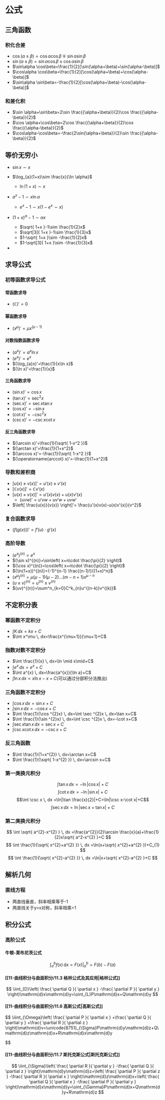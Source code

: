 # 公式

## 三角函数

### 积化合差

- $\cos(\alpha\pm\beta)=\cos\alpha \cos\beta\mp\sin\alpha \sin\beta$
- $\sin(\alpha \pm\beta)=\sin\alpha \cos\beta \pm \cos\alpha \sin\beta$
- $\sin\alpha \cos\beta=\frac{1}{2}[\sin(\alpha+\beta)+\sin(\alpha-\beta)]$
- $\cos\alpha \cos\beta=\frac{1}{2}[\cos(\alpha+\beta)+\cos(\alpha-\beta)]$
- $\sin\alpha \sin\beta=-\frac{1}{2}[\cos(\alpha+\beta)-\cos(\alpha-\beta)]$

### 和差化积

- $\sin \alpha+\sin\beta=2\sin \frac{{\alpha+\beta}}{2}\cos \frac{{\alpha-\beta}}{2}$
- $\cos \alpha+\cos\beta=2\cos \frac{{\alpha+\beta}}{2}\cos \frac{{\alpha-\beta}}{2}$
- $\cos\alpha-\cos\beta=-\frac{2\sin{\alpha+\beta}}{2}\sin \frac{{\alpha-\beta}}{2}$

## 等价无穷小

- $\sin x\sim x$

- $\log_{a}(1+x)\sim \frac{x}{\ln \alpha}$
  - $\ln(1+x)\sim x$
- $a^x-1\sim x\ln \alpha$
  - $e^x-1\sim x(1-e^x\sim x)$
- $(1+x)^\alpha-1\sim\alpha x$
  - $\sqrt{ 1+x }-1\sim \frac{1}{2}x$
  - $\sqrt[3]{ 1+x }-1\sim \frac{1}{3}x$
  - $1-\sqrt{ 1+x }\sim -\frac{1}{2}x$
  - $1-\sqrt[3]{ 1+x }\sim -\frac{1}{3}x$
-

## 求导公式

### 初等函数求导公式

#### 常函数求导

- $(\mathbb{C})'=0$

#### 幂函数求导

- $(x^\mu)'=\mu x^(\mu-1)$

#### 对数指数函数求导

- $(a^x)'=a^x\ln x$
- $(e^x)'=e^x$
- $(\log_{a}x)'=\frac{1}{x\ln x}$
- $(\ln x)'=\frac{1}{x}$

#### 三角函数求导

- $(\sin x)'=\cos x$
- $(\tan x)'=\sec^2x$
- $(\sec x)'=\sec x\tan x$
- $(\cos x)'=-\sin x$
- $(\cot x)'=-\csc^2x$
- $(\csc x)'=-\csc x\cot x$

#### 反三角函数求导

- $(\arcsin x)'=\frac{1}{\sqrt{ 1-x^2 }}$
- $(\arctan x)'=\frac{1}{1+x^2}$
- $(\arccos x)'=-\frac{1}{\sqrt{ 1-x^2 }}$
- $(\operatorname{arccot} x)'=-\frac{1}{1+x^2}$

### 导数和差积商

- $[u(x)\pm v(x)]'=u'(x)\pm v'(x)$
- $[\mathbb{C}v(x)]'=\mathbb{C}v'(x)$
- $[u(x)\times v(x)]'=u'(x)v(x)+u(x)v'(x)$
  - $(uvw)'=u'vw+uv'w+uvw'$
- $\left[ \frac{u(x)}{v(x)} \right]'= \frac{u'(x)v(x)-u(x)v'(x)}{v^2}$

### 复合函数求导

- $(f(g(x)))'=f'(u)\cdot g'(x)$

### 高阶导数

- $(e^x)^{(n)}=e^x$
- $(\sin x)^{(n)}=\sin\left( x+n\cdot \frac{\pi}{2} \right)$
- $(\cos x)^{(n)}=\cos\left( x+n\cdot \frac{\pi}{2} \right)$
- $(\ln(1+x))^{(n)}=(-1)^{n-1} \frac{(n-1)!}{(1+x)^n}$
- $(x^\mu)^{(n)}=\mu(\mu-1)(\mu-2)\dots(m-n+1)x^{\mu-n}$
- $(u\pm v)^{(n)}=u^{(n)}\pm v^{(n)}$
- $(uv)^{(n)}=\sum^n_{k=0}C^k_{n}u^{(n-k)}v^{(k)}$

## 不定积分表

### 幂函数不定积分

- $\int K \, dx=kx+C$
- $\int x^\mu \, dx=\frac{x^{\mu+1}}{\mu+1}+C$

### 指数对数不定积分

- $\int \frac{1}{x} \, dx=\ln \mid x\mid+C$
- $\int e^{x} \, dx=e^{x}+C$
- $\int a^{x} \, dx=\frac{a^{x}}{\ln a}+C$
- $\int \ln x \, dx=x\ln x-x+C$(可以通过分部积分法推出)

### 三角函数不定积分

- $\int \cos x \, dx=\sin x+C$
- $\int \sin x \, dx=-\cos x+C$
- $\int \frac{1}{\cos ^{2}x} \, dx=\int \sec ^{2}x \, dx=\tan x+C$  
- $\int \frac{1}{\sin ^{2}x} \, dx=\int \csc ^{2}x \, dx=-\cot x+C$
- $\int \sec x\tan x \, dx=\sec x+C$
- $\int \csc x\cot x \, dx=-\csc x+C$

### 反三角函数

- $\int \frac{1}{1+x^{2}} \, dx=\arctan x+C$
- $\int \frac{1}{\sqrt{ 1-x^{2} }} \, dx=\arcsin x+C$

### 第一类换元积分

$$\int \tan x \, dx =-\ln|\cos x|+C$$
$$\int \cot x \, dx =-\ln|\sin  x|+C$$
$$\int \csc x \, dx =\ln|\tan \frac{x}{2}|+C=\ln|\csc x-\cot x|+C$$
$$\int \sec x \, dx =\ln|\sec x+\tan x|+C$$

### 第二类换元积分

$$
\int \sqrt{ a^{2}-x^{2} } \, dx =\frac{a^{2}}{2}\arcsin \frac{x}{a}+\frac{1}{2}x\sqrt{ a^2-x^{2} }+C
$$
$$
\int \frac{1}{\sqrt{ x^{2}+a^{2} }} \, dx =\ln(x+\sqrt{ x^{2}+a^{2} })+C_{1}
$$
$$
\int \frac{1}{\sqrt{ x^{2}-a^{2} }} \, dx =\ln|x+\sqrt{ x^{2}-a^{2} }+C
$$

## 解析几何

### 直线方程

- 两直线垂直，斜率相乘等于-1
- 两直线关于y=x对称，斜率相乘=1

## 积分公式

### 高阶公式

#### 牛顿-莱布尼茨公式

$$
\int_{a}^{b} f(x) \, \mathrm{d}x =\left.F(x)\right|_{a}^{b}=F(b)-F(a)
$$

#### [[11-曲线积分与曲面积分/11.3 格林公式及其应用|格林公式]]

$$
\iint_{D}\left( \frac{ \partial Q }{ \partial x } -\frac{ \partial P }{ \partial y }  \right)\mathrm{d}x\mathrm{d}y=\oint_{L}P\mathrm{d}x+Q\mathrm{d}y
$$

#### [[11-曲线积分与曲面积分/11.6 高斯公式|高斯公式]]

$$
\iiint_{\Omega}\left( \frac{ \partial P }{ \partial x } +\frac{ \partial Q }{ \partial y } +\frac{ \partial R }{ \partial z }  \right)\mathrm{d}v=\unicode{8751}_{\Sigma}P\mathrm{d}y\mathrm{d}z+Q\mathrm{d}z\mathrm{d}x+R\mathrm{d}x\mathrm{d}y

$$

#### [[11-曲线积分与曲面积分/11.7 斯托克斯公式|斯托克斯公式]]

$$
\iint_{\Sigma}\left( \frac{ \partial R }{ \partial y } -\frac{ \partial Q }{ \partial z }  \right)\mathrm{d}y\mathrm{d}z+\left( \frac{ \partial P }{ \partial z } -\frac{ \partial R }{ \partial x }  \right)\mathrm{d}z\mathrm{d}x+\left( \frac{ \partial Q }{ \partial x } -\frac{ \partial P }{ \partial y }  \right)\mathrm{d}x\mathrm{d}y=\oint_{\Gamma}P\mathrm{d}x+Q\mathrm{d}y+R\mathrm{d}z
$$
